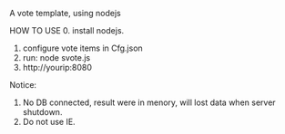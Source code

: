 A vote template, using nodejs

HOW TO USE
0. install nodejs.
1. configure vote items in Cfg.json
2. run: node svote.js
3. http://yourip:8080

Notice:
1. No DB connected, result were in menory, will lost data when server shutdown. 
2. Do not use IE. 


